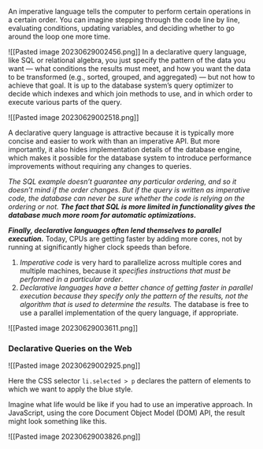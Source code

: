 An imperative language tells the computer to perform certain operations in a certain order. You can imagine stepping through the code line by line, evaluating conditions, updating variables, and deciding whether to go around the loop one more time.

![[Pasted image 20230629002456.png]]
In a declarative query language, like SQL or relational algebra, you just specify the pattern of the data you want — what conditions the results must meet, and how you want the data to be transformed (e.g., sorted, grouped, and aggregated) — but not how to achieve that goal. It is up to the database system’s query optimizer to decide which indexes and which join methods to use, and in which order to execute various parts of the query.

![[Pasted image 20230629002518.png]]

A declarative query language is attractive because it is typically more concise and easier to work with than an imperative API. But more importantly, it also hides implementation details of the database engine, which makes it possible for the database system to introduce performance improvements without requiring any changes to queries.

*The SQL example doesn’t guarantee any particular ordering, and so it doesn’t mind if the order changes. But if the query is written as imperative code, the database can never be sure whether the code is relying on the ordering or not. **The fact that SQL is more limited in functionality gives the database much more room for automatic optimizations.***

***Finally, declarative languages often lend themselves to parallel execution.*** Today, CPUs are getting faster by adding more cores, not by running at significantly higher clock speeds than before. 
1. *Imperative code* is very hard to parallelize across multiple cores and multiple machines, because it *specifies instructions that must be performed in a particular order*. 
2. *Declarative languages have a better chance of getting faster in parallel execution because they specify only the pattern of the results, not the algorithm that is used to determine the results.* The database is free to use a parallel implementation of the query language, if appropriate.

![[Pasted image 20230629003611.png]]

### Declarative Queries on the Web

![[Pasted image 20230629002925.png]]

Here the CSS selector `li.selected > p` declares the pattern of elements to which we want to apply the blue style.

Imagine what life would be like if you had to use an imperative approach. In JavaScript, using the core Document Object Model (DOM) API, the result might look something like this.

![[Pasted image 20230629003826.png]]







